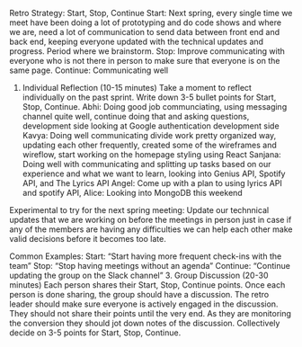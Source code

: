 Retro Strategy: Start, Stop, Continue
Start: Next spring, every single time we meet have been doing a lot of prototyping and do code shows and where we are, need a lot of communication to send data between front end and back end, keeping everyone updated with the technical updates and progress. Period where we brainstorm. 
Stop: Improve communicating with everyone who is not there in person to make sure that everyone is on the same page. 
Continue: Communicating well 

1. Individual Reflection (10-15 minutes)
Take a moment to reflect individually on the past sprint.
Write down 3-5 bullet points for Start, Stop, Continue.
Abhi: Doing good job communciating, using messaging channel quite well, continue doing that and asking questions, development side looking at Google authentication development side
Kavya: Doing well communicating divide work pretty organized way, updating each other frequently, created some of the wireframes and wireflow, start working on the homepage styling using React
Sanjana: Doing well with communicating and splitting up tasks based on our experience and what we want to learn, looking into Genius API, Spotify API, and The Lyrics API
Angel: Come up with a plan to using lyrics API and spotify API,
Alice: Looking into MongoDB this weekend

Experimental to try for the next spring meeting: Update our technnical updates that we are working on before the meetings in person just in case 
if any of the members are having any difficulties we can help each other make valid decisions before it becomes too late. 

Common Examples:
Start: “Start having more frequent check-ins with the team”
Stop: “Stop having meetings without an agenda”
Continue: “Continue updating the group on the Slack channel”
3. Group Discussion (20-30 minutes)
Each person shares their Start, Stop, Continue points.
Once each person is done sharing, the group should have a discussion.
The retro leader should make sure everyone is actively engaged in the discussion. They should not share their points until the very end. As they are monitoring the conversion they should jot down notes of the discussion.
Collectively decide on 3-5 points for Start, Stop, Continue.

